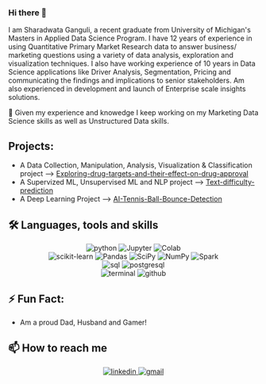 ### Hi there 👋

I am Sharadwata Ganguli, a recent graduate from University of Michigan's Masters in Applied Data Science Program. I have	12 years of experience in using Quantitative Primary Market Research data to answer business/ marketing questions using a variety of data analysis, exploration and visualization techniques. I also have working experience of 10 years in Data Science applications like Driver Analysis, Segmentation, Pricing and communicating the findings and implications to senior stakeholders. Am also experienced in development and launch of Enterprise scale insights solutions.

🔭 Given my experience and knowedge I keep working on my Marketing Data Science skills as well as Unstructured Data skills.


## Projects:
* A Data Collection, Manipulation, Analysis, Visualization & Classification project --> <a href="https://github.com/s-ganguli/Exploring-drug-targets-and-their-effect-on-drug-approval"> Exploring-drug-targets-and-their-effect-on-drug-approval</a>
* A Supervized ML, Unsupervised ML and NLP project --> <a href="https://github.com/s-ganguli/Text-difficulty-prediction"> Text-difficulty-prediction</a>
* A Deep Learning Project --> <a href="https://github.com/s-ganguli/AI-Tennis-Ball-Bounce-Detection"> AI-Tennis-Ball-Bounce-Detection</a>


## 🛠 Languages, tools and skills 
<div align="center">
<img src="https://img.shields.io/badge/python-3776AB?style=for-the-badge&logo=python&logoColor=white" alt="python" />
<img src="https://img.shields.io/badge/Jupyter-orange?style=for-the-badge&logo=jupyter&logoColor=white" alt="Jupyter" />
<img src='https://img.shields.io/badge/Google%20Colab-F9AB00?style=for-the-badge&logo=google-colab&logoColor=white' alt='Colab' />
</div>
<div align="center">
<img src='https://img.shields.io/badge/Scikit%20Learn-F7931E?style=for-the-badge&logo=scikit-learn&logoColor=white' alt='scikit-learn' />
<img src='https://img.shields.io/badge/Pandas-150458?style=for-the-badge&logo=pandas&logoColor=white' alt='Pandas' />
<img src='https://img.shields.io/badge/SciPy-8CAAE6?style=for-the-badge&logo=scipy&logoColor=white' alt='SciPy' />
<img src='https://img.shields.io/badge/NumPy-013243?style=for-the-badge&logo=numpy&logoColor=white' alt='NumPy' />
<img src='https://img.shields.io/badge/Apache%20Spark-4479A1?style=for-the-badge&logo=apache-spark&logoColor=white' alt='Spark' />
</div>
<div align="center">
<img src="https://img.shields.io/badge/SQL-407AFC?style=for-the-badge&logo=icloud&logoColor=white" alt="sql" />
<img src="https://img.shields.io/badge/PostgreSQL-336791?style=for-the-badge&logo=postgresql&logoColor=white" alt="postgresql" />
</div>
<div align="center">
<img src="https://img.shields.io/badge/terminal%20commands-black?style=for-the-badge&logo=windows%20terminal&logoColor=white" alt="terminal" />
<img src="https://img.shields.io/badge/GitHub-100000?style=for-the-badge&logo=github&logoColor=white" alt="github" />
</div>


## ⚡ Fun Fact:
* Am a proud Dad, Husband and Gamer! 

## 📫 How to reach me 
<div align="center">
<a href="[https://www.linkedin.com/in/ben-merrill](https://in.linkedin.com/in/sharadwataganguli)">
<img src="https://img.shields.io/badge/visit%20my%20Linkedin-0A66C2?style=for-the-badge&logo=linkedin&logoColor=white" alt="linkedin" />
</a>
<a href="mailto:sharadwata.ganguli@gmail.com">
<img src="https://img.shields.io/badge/email%20me-EA4335?style=for-the-badge&logo=gmail&logoColor=white" alt="gmail" />
</a>
</div>

<!--
**s-ganguli/s-ganguli** is a ✨ _special_ ✨ repository because its `README.md` (this file) appears on your GitHub profile.

Here are some ideas to get you started:

- 🔭 I’m currently working on ...
- 🌱 I’m currently learning ...
- 👯 I’m looking to collaborate on ...
- 🤔 I’m looking for help with ...
- 💬 Ask me about ...
- 📫 How to reach me: ...
- 😄 Pronouns: ...
- ⚡ Fun fact: ...
-->
